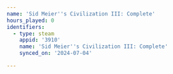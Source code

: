 ```yaml
---
name: 'Sid Meier''s Civilization III: Complete'
hours_played: 0
identifiers:
  - type: steam
    appid: '3910'
    name: 'Sid Meier''s Civilization III: Complete'
    synced_on: '2024-07-04'

---
```

